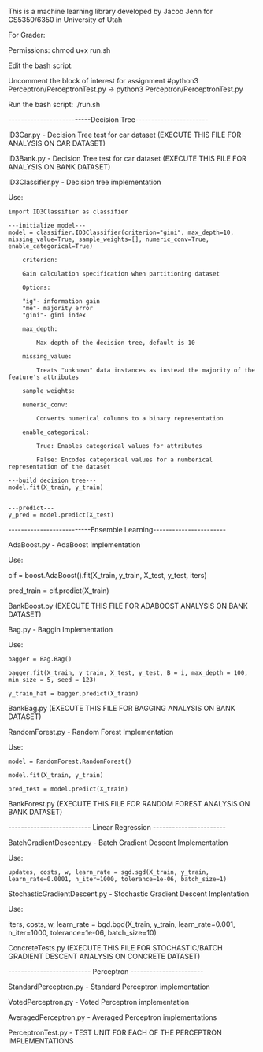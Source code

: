 This is a machine learning library developed by Jacob Jenn for
CS5350/6350 in University of Utah

For Grader:

Permissions: 
chmod u+x run.sh

Edit the bash script:

Uncomment the block of interest for assignment
#python3 Perceptron/PerceptronTest.py -> python3 Perceptron/PerceptronTest.py

Run the bash script:
./run.sh


--------------------------Decision Tree-----------------------

ID3Car.py - Decision Tree test for car dataset (EXECUTE THIS FILE FOR ANALYSIS ON CAR DATASET)

ID3Bank.py - Decision Tree test for car dataset (EXECUTE THIS FILE FOR ANALYSIS ON BANK DATASET)

ID3Classifier.py - Decision tree implementation

Use:

    import ID3Classifier as classifier

    ---initialize model---
    model = classifier.ID3Classifier(criterion="gini", max_depth=10, missing_value=True, sample_weights=[], numeric_conv=True, enable_categorical=True)

        criterion:

        Gain calculation specification when partitioning dataset 

        Options:

        "ig"- information gain
        "me"- majority error
        "gini"- gini index

        max_depth:

            Max depth of the decision tree, default is 10

        missing_value:

            Treats "unknown" data instances as instead the majority of the feature's attributes

        sample_weights:

        numeric_conv:

            Converts numerical columns to a binary representation

        enable_categorical:

            True: Enables categorical values for attributes

            False: Encodes categorical values for a numberical representation of the dataset

    ---build decision tree---
    model.fit(X_train, y_train)


    ---predict---
    y_pred = model.predict(X_test)



--------------------------Ensemble Learning-----------------------

AdaBoost.py - AdaBoost Implementation

Use:

  clf = boost.AdaBoost().fit(X_train, y_train, X_test, y_test, iters)

  pred_train = clf.predict(X_train)


BankBoost.py (EXECUTE THIS FILE FOR ADABOOST ANALYSIS ON BANK DATASET)



Bag.py - Baggin Implementation

Use:

    bagger = Bag.Bag()

    bagger.fit(X_train, y_train, X_test, y_test, B = i, max_depth = 100, min_size = 5, seed = 123)

    y_train_hat = bagger.predict(X_train)

BankBag.py (EXECUTE THIS FILE FOR BAGGING ANALYSIS ON BANK DATASET)




RandomForest.py - Random Forest Implementation

Use:

    model = RandomForest.RandomForest()

    model.fit(X_train, y_train)

    pred_test = model.predict(X_train)



BankForest.py (EXECUTE THIS FILE FOR RANDOM FOREST ANALYSIS ON BANK DATASET)


-------------------------- Linear Regression -----------------------

BatchGradientDescent.py - Batch Gradient Descent Implementation

Use:

    updates, costs, w, learn_rate = sgd.sgd(X_train, y_train, learn_rate=0.0001, n_iter=1000, tolerance=1e-06, batch_size=1)

StochasticGradientDescent.py - Stochastic Gradient Descent Implentation

Use:

   iters, costs, w, learn_rate = bgd.bgd(X_train, y_train, learn_rate=0.001, n_iter=1000, tolerance=1e-06, batch_size=10)


ConcreteTests.py (EXECUTE THIS FILE FOR STOCHASTIC/BATCH GRADIENT DESCENT ANALYSIS ON CONCRETE DATASET)



-------------------------- Perceptron -----------------------

StandardPerceptron.py - Standard Perceptron implementation

VotedPerceptron.py - Voted Perceptron implementation

AveragedPerceptron.py - Averaged Perceptron implementations


PerceptronTest.py - TEST UNIT FOR EACH OF THE PERCEPTRON IMPLEMENTATIONS








